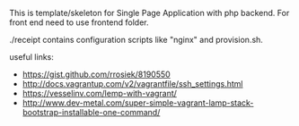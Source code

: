This is template/skeleton for Single Page Application with php backend.
For front end need to use frontend folder.

./receipt contains configuration scripts like "nginx" and provision.sh.

useful links:
 * https://gist.github.com/rrosiek/8190550
 * http://docs.vagrantup.com/v2/vagrantfile/ssh_settings.html
 * https://vesselinv.com/lemp-with-vagrant/
 * http://www.dev-metal.com/super-simple-vagrant-lamp-stack-bootstrap-installable-one-command/
